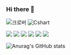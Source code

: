 ### Hi there 👋

<!--
**cheonbosik/cheonbosik** is a ✨ _special_ ✨ repository because its `README.md` (this file) appears on your GitHub profile.

Here are some ideas to get you started:

- 🔭 I’m currently working on ...
- 🌱 I’m currently learning ...
- 👯 I’m looking to collaborate on ...
- 🤔 I’m looking for help with ...
- 💬 Ask me about ...
- 📫 How to reach me: ...
- 😄 Pronouns: ...
- ⚡ Fun fact: ...
-->

<!-- 주석 입니다. : 아래는 마크다운(Mark Down) 작성법입니다. -->
<!-- 주석 입니다. -->
<!--
<h2>마크다운 제목입니다.</h2>

# This is a H1
## This is a H2
### This is a H3
#### This is a H4
##### This is a H5
###### This is a H6
<hr/>
<h2>BlockQuote(블럭인용문자)</h2>

> This is a first blockqute.
>   > This is a second blockqute.
>   >   > This is a third blockqute.

<hr/>
<h3>목록태그</h3>

<ul>
  <li>리스트1</li>
  <li>리스트2</li>
  <li>리스트3</li>
</ul>

<ol>
  <li>리스트1</li>
  <li>리스트2</li>
  <li>리스트3</li>
</ol>

* 하나
  * 둘
    * 셋
+ 1.하나
  + 2.둘
    + 3.셋
- 빨강
  - 녹색
    - 파랑
* 1단계
  + 2단계
    - 3단계
      * 4단계
      
<hr/>

<h3>선그리기</h3>

* * * *
***
*****
- - -
--------


<h3>링크</h3>
<a href="http://www.naver.com">네이버</a>

<font color="#ffff00">노랑(색상지원안됨)</font>

<span style="color:#ffd33d">노랑</span>

-->

<img alt="크로버" src ="https://img.shields.io/badge/Android-3DDC84.svg?&style=for-the-badge&logo=Android&logoColor=006600"/>
<img alt="Cshart" src="https://img.shields.io/badge/Csharp-239120.svg?&style=for-the-badge&logo=Csharp&logoColor=white""/>

<a href="http://daum.net" target="_blank"><img src="https://img.shields.io/badge/Burton-000000?style=dadge&logo=Burton&logoColor=white"/></a>
                                                                                                                                       <a href="http://blog.daum.net" target="_blank"><img src="https://img.shields.io/badge/Burton-000000?style=plastic&logo=Burton&logoColor=white"/></a>
                                                                                                                                       <a href="http://blog.daum.net/cjsk1126" target="_blank"><img src="https://img.shields.io/badge/Burton-000000?style=flat&logo=Burton&logoColor=white"/></a>
                                                                                                                                       <a href="http://daum.net" target="_blank"><img src="https://img.shields.io/badge/Burton-000000?style=flat-square&logo=Burton&logoColor=white"/></a>
                                                                                                                                       <a href="http://daum.net" target="_blank"><img src="https://img.shields.io/badge/Burton-000000?style=social&logo=Burton&logoColor=#ffff00"/></a>
                                                                                                                                       <a href="http://daum.net" target="_blank"><img src="https://img.shields.io/badge/행복천-000000?style=for-the-dadge&logo=Burton&logoColor=white"/></a>

![Anurag's GitHub stats](https://github-readme-stats.vercel.app/api?username=cheonbosik&show_icons=true&theme=radical)
